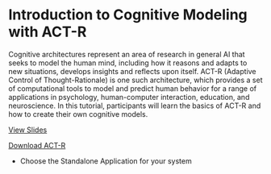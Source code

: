 # Introduction to Cognitive Modeling with ACT-R

Cognitive architectures represent an area of research in general AI that seeks to model the human mind, including how it reasons and adapts to new situations, develops insights and reflects upon itself.  ACT-R (Adaptive Control of Thought-Rationale) is one such architecture, which provides a set of computational tools to model and predict human behavior for a range of applications in psychology, human-computer interaction, education, and neuroscience.  In this tutorial, participants will learn the basics of ACT-R and how to create their own cognitive models.


[View Slides](https://docs.google.com/presentation/d/1Eug106yBssmkquOHcq5KxQSQVRXSJbwMGGRmhiFL0QU/edit?usp=sharing)

[Download ACT-R](http://act-r.psy.cmu.edu/software/)
* Choose the Standalone Application for your system
